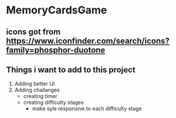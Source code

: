 # MemoryCardsGame
## icons got from https://www.iconfinder.com/search/icons?family=phosphor-duotone
## Things i want to add to this project
1. Adding better UI
2. Adding challanges
    * creating timer
    * creating difficulty stages
      * make syle responsive to each difficulty stage
